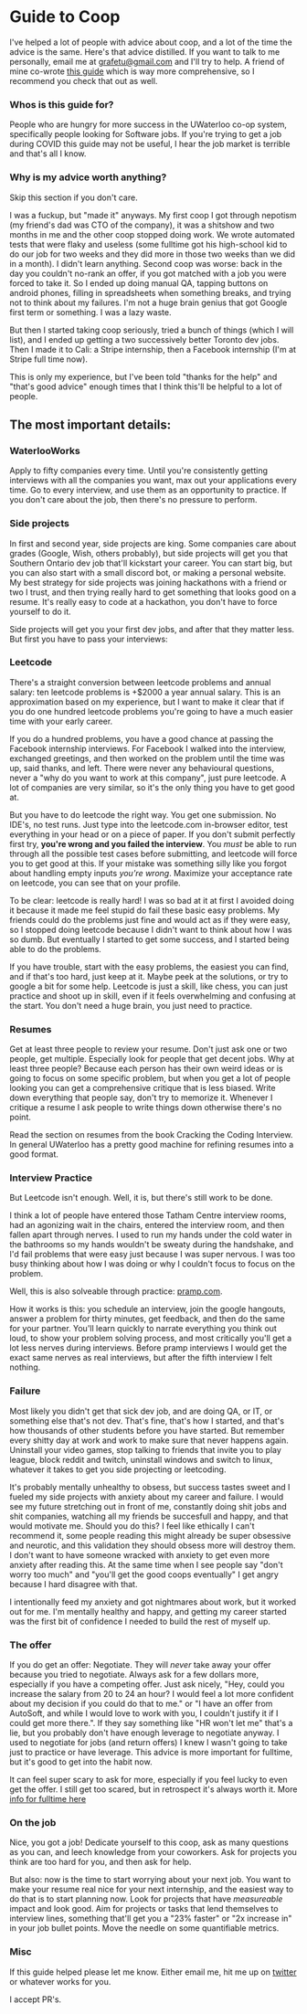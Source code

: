 # Guide to Coop
I've helped a lot of people with advice about coop, and a lot of the time the advice is the same. Here's that advice distilled. If you want to talk to me personally, email me at grafetu@gmail.com and I'll try to help. A friend of mine co-wrote [this guide](https://evykassirer.github.io/playing-the-internship-game/) which is way more comprehensive, so I recommend you check that out as well.

### Whos is this guide for?
People who are hungry for more success in the UWaterloo co-op system, specifically people looking for Software jobs. If you're trying to get a job during COVID this guide may not be useful, I hear the job market is terrible and that's all I know.

### Why is my advice worth anything?
Skip this section if you don't care.

I was a fuckup, but "made it" anyways. My first coop I got through nepotism (my friend's dad was CTO of the company), it was a shitshow and two months in me and the other coop stopped doing work. We wrote automated tests that were flaky and useless (some fulltime got his high-school kid to do our job for two weeks and they did more in those two weeks than we did in a month). I didn't learn anything. Second coop was worse: back in the day you couldn't no-rank an offer, if you got matched with a job you were forced to take it. So I ended up doing manual QA, tapping buttons on android phones, filling in spreadsheets when something breaks, and trying not to think about my failures. I'm not a huge brain genius that got Google first term or something. I was a lazy waste. 

But then I started taking coop seriously, tried a bunch of things (which I will list), and I ended up getting a two successively better Toronto dev jobs. Then I made it to Cali: a Stripe internship, then a Facebook internship (I'm at Stripe full time now).

This is only my experience, but I've been told "thanks for the help" and "that's good advice" enough times that I think this'll be helpful to a lot of people.


## The most important details:

### WaterlooWorks

Apply to fifty companies every time. Until you're consistently getting interviews with all the companies you want, max out your applications every time. Go to every interview, and use them as an opportunity to practice. If you don't care about the job, then there's no pressure to perform.

### Side projects

In first and second year, side projects are king. Some companies care about grades (Google, Wish, others probably), but side projects will get you that Southern Ontario dev job that'll kickstart your career. You can start big, but you can also start with a small discord bot, or making a personal website. My best strategy for side projects was joining hackathons with a friend or two I trust, and then trying really hard to get something that looks good on a resume. It's really easy to code at a hackathon, you don't have to force yourself to do it.

Side projects will get you your first dev jobs, and after that they matter less. But first you have to pass your interviews:
 

### Leetcode
There's a straight conversion between leetcode problems and annual salary: ten leetcode problems is +$2000 a year annual salary. This is an approximation based on my experience, but I want to make it clear that if you do one hundred leetcode problems you're going to have a much easier time with your early career.

If you do a hundred problems, you have a good chance at passing the Facebook internship interviews. For Facebook I walked into the interview, exchanged greetings, and then worked on the problem until the time was up, said thanks, and left. There were never any behavioural questions, never a "why do you want to work at this company", just pure leetcode. A lot of companies are very similar, so it's the only thing you have to get good at.

But you have to do leetcode the right way. You get one submission. No IDE's, no test runs. Just type into the leetcode.com in-browser editor, test everything in your head or on a piece of paper. If you don't submit perfectly first try, **you're wrong and you failed the interview**. You _must_ be able to run through all the possible test cases before submitting, and leetcode will force you to get good at this. If your mistake was something silly like you forgot about handling empty inputs _you're wrong_. Maximize your acceptance rate on leetcode, you can see that on your profile.

To be clear: leetcode is really hard! I was so bad at it at first I avoided doing it because it made me feel stupid do fail these basic easy problems. My friends could do the problems just fine and would act as if they were easy, so I stopped doing leetcode because I didn't want to think about how I was so dumb. But eventually I started to get some success, and I started being able to do the problems.

If you have trouble, start with the easy problems, the easiest you can find, and if that's too hard, just keep at it. Maybe peek at the solutions, or try to google a bit for some help. Leetcode is just a skill, like chess, you can just practice and shoot up in skill, even if it feels overwhelming and confusing at the start. You don't need a huge brain, you just need to practice.


### Resumes

Get at least three people to review your resume. Don't just ask one or two people, get multiple. Especially look for people that get decent jobs. Why at least three people? Because each person has their own weird ideas or is going to focus on some specific problem, but when you get a lot of people looking you can get a comprehensive critique that is less biased. Write down everything that people say, don't try to memorize it. Whenever I critique a resume I ask people to write things down otherwise there's no point. 

Read the section on resumes from the book Cracking the Coding Interview. In general UWaterloo has a pretty good machine for refining resumes into a good format.

### Interview Practice

But Leetcode isn't enough. Well, it is, but there's still work to be done. 

I think a lot of people have entered those Tatham Centre interview rooms, had an agonizing wait in the chairs, entered the interview room, and then fallen apart through nerves. I used to run my hands under the cold water in the bathrooms so my hands wouldn't be sweaty during the handshake, and I'd fail problems that were easy just because I was super nervous. I was too busy thinking about how I was doing or why I couldn't focus to focus on the problem.

Well, this is also solveable through practice: [pramp.com](https://www.pramp.com/). 

How it works is this: you schedule an interview, join the google hangouts, answer a problem for thirty minutes, get feedback, and then do the same for your partner. You'll learn quickly to narrate everything you think out loud, to show your problem solving process, and most critically you'll get a lot less nerves during interviews. Before pramp interviews I would get the exact same nerves as real interviews, but after the fifth interview I felt nothing. 

### Failure
Most likely you didn't get that sick dev job, and are doing QA, or IT, or something else that's not dev. That's fine, that's how I started, and that's how thousands of other students before you have started. But remember every shitty day at work and work to make sure that never happens again. Uninstall your video games, stop talking to friends that invite you to play league, block reddit and twitch, uninstall windows and switch to linux, whatever it takes to get you side projecting or leetcoding. 

It's probably mentally unhealthy to obsess, but success tastes sweet and I fueled my side projects with anxiety about my career and failure. I would see my future stretching out in front of me, constantly doing shit jobs and shit companies, watching all my friends be succesfull and happy, and that would motivate me. Should you do this? I feel like ethically I can't recommend it, some people reading this might already be super obsessive and neurotic, and this validation they should obsess more will destroy them. I don't want to have someone wracked with anxiety to get even more anxiety after reading this. At the same time when I see people say "don't worry too much" and "you'll get the good coops eventually" I get angry because I hard disagree with that.

I intentionally feed my anxiety and got nightmares about work, but it worked out for me. I'm mentally healthy and happy, and getting my career started was the first bit of confidence I needed to build the rest of myself up.

### The offer
If you do get an offer: Negotiate. They will _never_ take away your offer because you tried to negotiate. Always ask for a few dollars more, especially if you have a competing offer. Just ask nicely, "Hey, could you increase the salary from 20 to 24 an hour? I would feel a lot more confident about my decision if you could do that to me." or "I have an offer from AutoSoft, and while I would love to work with you, I couldn't justify it if I could get more there.". If they say something like "HR won't let me" that's a lie, but you probably don't have enough leverage to negotiate anyway. I used to negotiate for jobs (and return offers) I knew I wasn't going to take just to practice or have leverage. This advice is more important for fulltime, but it's good to get into the habit now.

It can feel super scary to ask for more, especially if you feel lucky to even get the offer. I still get too scared, but in retrospect it's always worth it. More [info for fulltime here](https://www.kalzumeus.com/2012/01/23/salary-negotiation/)

### On the job
Nice, you got a job! Dedicate yourself to this coop, ask as many questions as you can, and leech knowledge from your coworkers. Ask for projects you think are too hard for you, and then ask for help. 

But also: now is the time to start worrying about your next job. You want to make your resume real nice for your next internship, and the easiest way to do that is to start planning now. Look for projects that have _measureable_ impact and look good. Aim for projects or tasks that lend themselves to interview lines, something that'll get you a "23% faster" or "2x increase in" in your job bullet points. Move the needle on some quantifiable metrics.


### Misc
If this guide helped please let me know. Either email me, hit me up on [twitter](twitter.com/zvorygin) or whatever works for you. 

I accept PR's.
